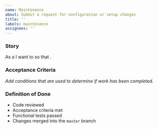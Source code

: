 ```yaml
---
name: Maintenance
about: Submit a request for configuration or setup changes
title: ''
labels: maintenance
assignees: ''
---
```


### Story 

As a <USER> I want to <GOAL> so that <BENEFIT>.

### Acceptance Criteria

*Add conditions that are used to determine if work has been completed.*

### Definition of Done

* Code reviewed
* Acceptance criteria met
* Functional tests passed
* Changes merged into the `master` branch
